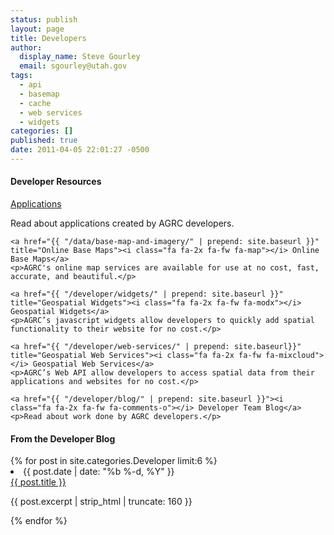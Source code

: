 ```yaml
---
status: publish
layout: page
title: Developers
author:
  display_name: Steve Gourley
  email: sgourley@utah.gov
tags:
  - api
  - basemap
  - cache
  - web services
  - widgets
categories: []
published: true
date: 2011-04-05 22:01:27 -0500
---
```

<div class="grid">
  <div class="grid__col grid__col--1-of-2">
    <h4>Developer Resources</h4>
    <a href="{{ "/developer/applications/" | prepend: site.baseurl }}"><i class="fa fa-2x fa-fw fa-map-pin"></i> Applications</a>
    <p>Read about applications created by AGRC developers.</p>
    
    <a href="{{ "/data/base-map-and-imagery/" | prepend: site.baseurl }}" title="Online Base Maps"><i class="fa fa-2x fa-fw fa-map"></i> Online Base Maps</a>
    <p>AGRC's online map services are available for use at no cost, fast, accurate, and beautiful.</p>

    <a href="{{ "/developer/widgets/" | prepend: site.baseurl }}" title="Geospatial Widgets"><i class="fa fa-2x fa-fw fa-modx"></i> Geospatial Widgets</a>
    <p>AGRC’s javascript widgets allow developers to quickly add spatial functionality to their website for no cost.</p>

    <a href="{{ "/developer/web-services/" | prepend: site.baseurl}}" title="Geospatial Web Services"><i class="fa fa-2x fa-fw fa-mixcloud"></i> Geospatial Web Services</a>
    <p>AGRC’s Web API allow developers to access spatial data from their applications and websites for no cost.</p>

    <a href="{{ "/developer/blog/" | prepend: site.baseurl }}"><i class="fa fa-2x fa-fw fa-comments-o"></i> Developer Team Blog</a>
    <p>Read about work done by AGRC developers.</p>
  </div>
  <div class="grid__col grid__col--1-of-2">
    <h4>From the Developer Blog</h4>
    {% for post in site.categories.Developer limit:6 %}
    <li>
      <span class="post-meta">{{ post.date | date: "%b %-d, %Y" }}</span><br/>
      <a href="{{ post.url | prepend: site.baseurl }}">{{ post.title }}</a>
      <p>{{ post.excerpt | strip_html | truncate: 160 }}</p>
    </li>
    {% endfor %}
  </div>
</div>
